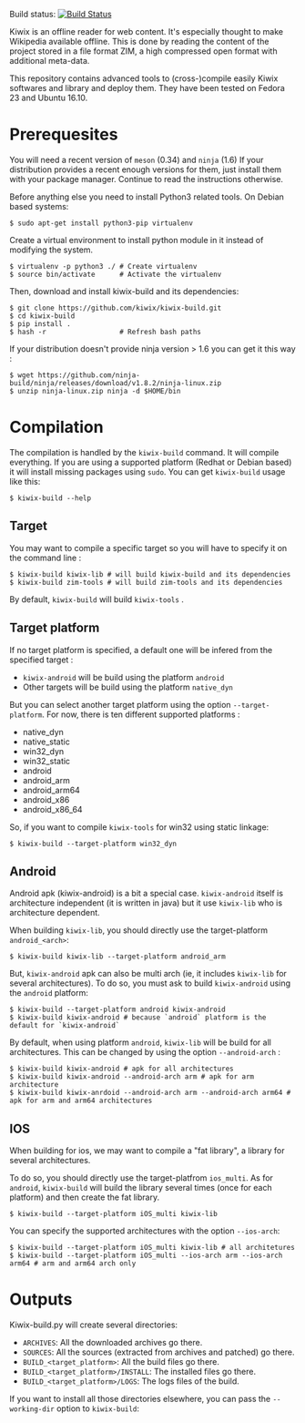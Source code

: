 Build status: [![Build Status](https://travis-ci.org/kiwix/kiwix-build.svg?branch=master)](https://travis-ci.org/kiwix/kiwix-build)

Kiwix is an offline reader for web content. It's especially thought to
make Wikipedia available offline. This is done by reading the content
of the project stored in a file format ZIM, a high compressed open
format with additional meta-data.

This repository contains advanced tools to (cross-)compile easily
Kiwix softwares and library and deploy them. They have been tested on
Fedora 23 and Ubuntu 16.10.

# Prerequesites

You will need a recent version of `meson` (0.34) and `ninja` (1.6) If
your distribution provides a recent enough versions for them, just
install them with your package manager. Continue to read the
instructions otherwise.

Before anything else you need to install Python3 related tools. On Debian
based systems:

```
$ sudo apt-get install python3-pip virtualenv
```

Create a virtual environment to install python module in it instead
of modifying the system.
```
$ virtualenv -p python3 ./ # Create virtualenv
$ source bin/activate      # Activate the virtualenv
```

Then, download and install kiwix-build and its dependencies:
```
$ git clone https://github.com/kiwix/kiwix-build.git
$ cd kiwix-build
$ pip install .
$ hash -r                  # Refresh bash paths
```

If your distribution doesn't provide ninja version > 1.6 you can get it
this way :

```
$ wget https://github.com/ninja-build/ninja/releases/download/v1.8.2/ninja-linux.zip
$ unzip ninja-linux.zip ninja -d $HOME/bin
```

# Compilation

The compilation is handled by the `kiwix-build` command. It will compile
everything. If you are using a supported platform (Redhat or Debian
based) it will install missing packages using `sudo`. You can get
`kiwix-build` usage like this:

```
$ kiwix-build --help
```

## Target

You may want to compile a specific target so you will have to specify it on the
command line :

```
$ kiwix-build kiwix-lib # will build kiwix-build and its dependencies
$ kiwix-build zim-tools # will build zim-tools and its dependencies
```

By default, `kiwix-build` will build `kiwix-tools` .

## Target platform

If no target platform is specified, a default one will be infered from
the specified target :
- `kiwix-android` will be build using the platform `android`
- Other targets will be build using the platform `native_dyn`

But you can select another target platform using the option
`--target-platform`. For now, there is ten different supported
platforms :

- native_dyn
- native_static
- win32_dyn
- win32_static
- android
- android_arm
- android_arm64
- android_x86
- android_x86_64

So, if you want to compile `kiwix-tools` for win32 using static linkage:

```
$ kiwix-build --target-platform win32_dyn
```

## Android

Android apk (kiwix-android) is a bit a special case.
`kiwix-android` itself is architecture independent (it is written in
java) but it use `kiwix-lib` who is architecture dependent.

When building `kiwix-lib`, you should directly use the
target-platform `android_<arch>`:

```
$ kiwix-build kiwix-lib --target-platform android_arm
```

But, `kiwix-android` apk can also be multi arch (ie, it includes
`kiwix-lib` for several architectures). To do so, you must ask to build
`kiwix-android` using the `android` platform:

```
$ kiwix-build --target-platform android kiwix-android
$ kiwix-build kiwix-android # because `android` platform is the default for `kiwix-android`
```

By default, when using platform `android`, `kiwix-lib` will be build for
all architectures. This can be changed by using the option `--android-arch` :

```
$ kiwix-build kiwix-android # apk for all architectures
$ kiwix-build kiwix-android --android-arch arm # apk for arm architecture
$ kiwix-build kiwix-anrdoid --android-arch arm --android-arch arm64 # apk for arm and arm64 architectures
```

## IOS

When building for ios, we may want to compile a "fat library", a library
for several architectures.

To do so, you should directly use the target-platfrom `ios_multi`.
As for `android`, `kiwix-build` will build the library several times
(once for each platform) and then create the fat library.

```
$ kiwix-build --target-platform iOS_multi kiwix-lib
```

You can specify the supported architectures with the option `--ios-arch`:

```
$ kiwix-build --target-platform iOS_multi kiwix-lib # all architetures
$ kiwix-build --target-platform iOS_multi --ios-arch arm --ios-arch arm64 # arm and arm64 arch only
```


# Outputs

Kiwix-build.py will create several directories:
- `ARCHIVES`: All the downloaded archives go there.
- `SOURCES`: All the sources (extracted from archives and patched) go there.
- `BUILD_<target_platform>`: All the build files go there.
- `BUILD_<target_platform>/INSTALL`: The installed files go there.
- `BUILD_<target_platform>/LOGS`: The logs files of the build.

If you want to install all those directories elsewhere, you can pass the
`--working-dir` option to `kiwix-build`:
